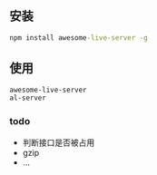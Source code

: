 ## 安装
```cmd
npm install awesome-live-server -g
```

## 使用
```cmd
awesome-live-server
al-server
```


### todo
- 判断接口是否被占用
- gzip
- ...
